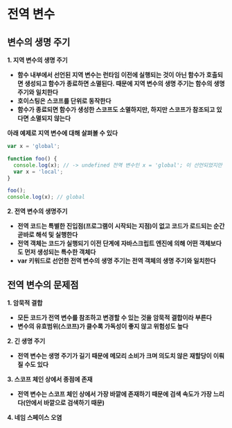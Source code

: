 # 전역 변수

## 변수의 생명 주기

**1. 지역 변수의 생명 주기**
- **함수 내부에서 선언된 지역 변수는 런타임 이전에 실행되는 것이 아닌 함수가 호출되면 생성되고 함수가 종료하면 소멸된다. 때문에 지역 변수의 생명 주기는 함수의 생명 주기와 일치한다**
- **호이스팅은 스코프를 단위로 동작한다**
- **함수가 종료되면 함수가 생성한 스코프도 소멸하지만, 하지만 스코프가 참조되고 있다면 소멸되지 않는다**

**아래 예제로 지역 변수에 대해 살펴볼 수 있다**

```js
var x = 'global';

function foo() {
  console.log(x); // -> undefined 전역 변수인 x = 'global'; 이 선언되었지만 함수의 호출과 동시에 지역 스코프에 위치한 지역 변수 var x = 'local'이 선언(값의 할당이 아닌)되었기 때문에 undefined를 출력한다
  var x = 'local';
}

foo();
console.log(x); // global
```

**2. 전역 변수의 생명주기**
- **전역 코드는 특별한 진입점(프로그램이 시작되는 지점)이 없고 코드가 로드되는 순간 곧바로 해석 및 실행한다**
- **전역 객체는 코드가 실행되기 이전 단계에 자바스크립트 엔진에 의해 어떤 객체보다도 먼저 생성되는 특수한 객체다**
- **var 키워드로 선언한 전역 변수의 생명 주기는 전역 객체의 생명 주기와 일치한다**

## 전역 변수의 문제점

**1. 암묵적 결합**
- **모든 코드가 전역 변수를 참조하고 변경할 수 있는 것을 암묵적 결합이라 부른다**
- **변수의 유효범위(스코프)가 클수록 가독성이 좋지 않고 위험성도 높다**

**2. 긴 생명 주기**
- **전역 변수는 생명 주기가 길기 때문에 메모리 소비가 크며 의도치 않은 재할당이 이뤄질 수도 있다**

**3. 스코프 체인 상에서 종점에 존재**
- **전역 변수는 스코프 체인 상에서 가장 바깥에 존재하기 때문에 검색 속도가 가장 느리다(안에서 바깥으로 검색하기 때문)**

**4. 네임 스페이스 오염**


